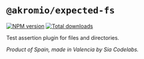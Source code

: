 # `@akromio/expected-fs`

[![NPM version](https://img.shields.io/npm/v/@akromio/expected-fs.svg)](https://npmjs.org/package/@akromio/expected-fs)
[![Total downloads](https://img.shields.io/npm/dt/@akromio/expected-fs.svg)](https://npmjs.org/package/@akromio/expected-fs)

Test assertion plugin for files and directories.

_Product of Spain, made in Valencia by Sia Codelabs._
